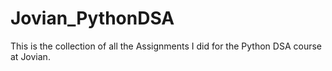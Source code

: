 # Jovian_PythonDSA
This is the collection of all the Assignments I did for the Python DSA course at Jovian.
